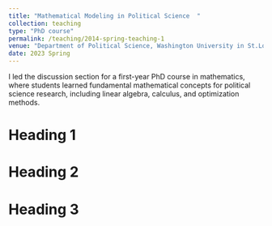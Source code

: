 ```yaml
---
title: "Mathematical Modeling in Political Science	"
collection: teaching
type: "PhD course"
permalink: /teaching/2014-spring-teaching-1
venue: "Department of Political Science, Washington University in St.Louis"
date: 2023 Spring
---
```


I led the discussion section for a first-year PhD course in mathematics, where students learned fundamental mathematical concepts for political science research, including linear algebra, calculus, and optimization methods.

Heading 1
======

Heading 2
======

Heading 3
======
